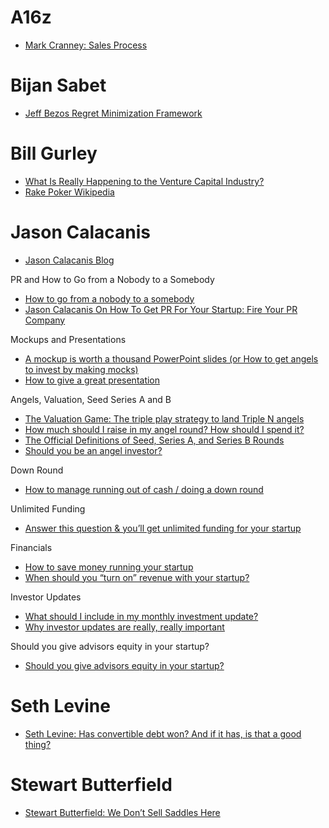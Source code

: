 # A16z
*   [Mark Cranney: Sales Process](https://a16z.files.wordpress.com/2014/05/cranney_salesprocess.jpg) 

# Bijan Sabet
*   [Jeff Bezos Regret Minimization Framework](http://bijansabet.com/post/147533511/jeff-bezos-regret-minimization-framework)

# Bill Gurley
*   [What Is Really Happening to the Venture Capital Industry?](http://abovethecrowd.com/2009/08/24/what-is-really-happening-to-the-venture-capital-industry) 
*   [Rake Poker Wikipedia](https://en.wikipedia.org/wiki/Rake_(poker))

# Jason Calacanis
*   [Jason Calacanis Blog](http://calacanis.com)

PR and How to Go from a Nobody to a Somebody
*   [How to go from a nobody to a somebody](http://calacanis.com/2015/01/12/how-to-go-from-a-nobody-to-a-somebody)
*   [Jason Calacanis On How To Get PR For Your Startup: Fire Your PR Company](http://www.businessinsider.com/2008/8/jason-calacanis-on-how-to-get-pr-for-your-startup-fire-your-pr-company)

Mockups and Presentations
*   [A mockup is worth a thousand PowerPoint slides (or How to get angels to invest by making mocks)](http://calacanis.com/2015/01/06/a-mockup-is-worth-a-thousand-powerpoint-slides)
*   [How to give a great presentation](http://calacanis.com/2015/01/03/how-to-give-a-great-presentation)

Angels, Valuation, Seed Series A and B
*   [The Valuation Game: The triple play strategy to land Triple N angels](http://calacanis.com/2015/01/31/the-valuation-game-the-triple-play-strategy-to-land-triple-n-angels)
*   [How much should I raise in my angel round? How should I spend it?](http://calacanis.com/2015/01/21/how-much-should-i-raise-in-my-angel-round-how-should-i-spend-it)
*   [The Official Definitions of Seed, Series A, and Series B Rounds](http://calacanis.com/2015/01/18/the-official-definitions-of-seed-series-a-and-series-b-rounds)
*   [Should you be an angel investor?](http://calacanis.com/2015/01/09/should-you-be-an-angel-investor)

Down Round
*   [How to manage running out of cash / doing a down round](http://calacanis.com/2015/02/10/how-to-manage-running-out-of-cash-doing-a-down-round)

Unlimited Funding
*   [Answer this question & you’ll get unlimited funding for your startup](http://calacanis.com/2015/02/04/answer-this-question-youll-get-unlimited-funding-for-your-startup)

Financials
*   [How to save money running your startup](http://calacanis.com/2015/02/11/how-to-save-money-running-your-startup)
*   [When should you “turn on” revenue with your startup?](http://calacanis.com/2015/02/07/when-should-you-turn-on-revenue-with-your-startup)

Investor Updates
*   [What should I include in my monthly investment update?](http://calacanis.com/2015/01/24/what-should-i-include-in-my-monthly-investment-update)
*   [Why investor updates are really, really important](http://calacanis.com/2015/01/23/why-investor-updates-are-really-really-important)

Should you give advisors equity in your startup?
*   [Should you give advisors equity in your startup?](http://calacanis.com/2015/01/26/should-you-give-advisors-equity-in-your-startup)

# Seth Levine
*   [Seth Levine: Has convertible debt won? And if it has, is that a good thing?](http://www.sethlevine.com/wp/2010/08/has-convertible-debt-won-and-if-it-has-is-that-a-good-thing)

# Stewart Butterfield
*   [Stewart Butterfield: We Don’t Sell Saddles Here](https://medium.com/@stewart/we-dont-sell-saddles-here-4c59524d650d)
